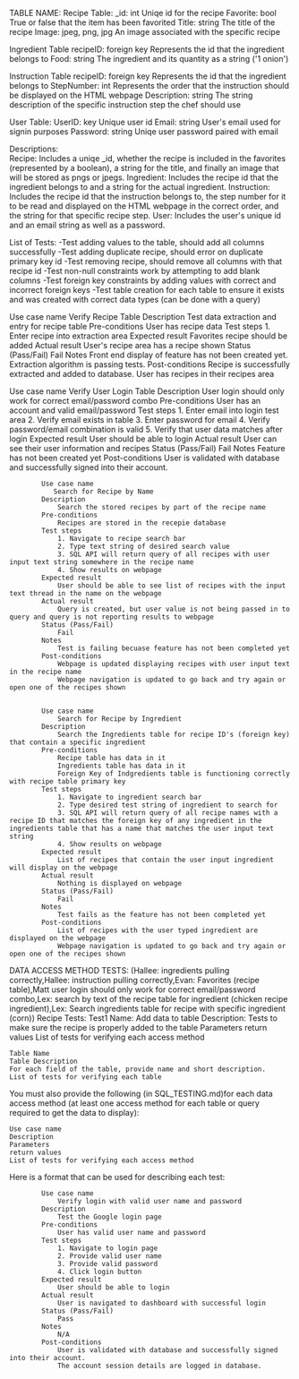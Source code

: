 TABLE NAME:
Recipe Table: 
  _id: int
      Uniqe id for the recipe
  Favorite: bool
      True or false that the item has been favorited
  Title: string
      The title of the recipe
  Image: jpeg, png, jpg
      An image associated with the specific recipe


Ingredient Table
  recipeID: foreign key
      Represents the id that the ingredient belongs to
  Food: string 
      The ingredient and its quantity as a string ('1 onion')

Instruction Table
  recipeID: foreign key
      Represents the id that the ingredient belongs to
  StepNumber: int
      Represents the order that the instruction should be displayed on the HTML webpage
  Description: string 
      The string description of the specific instruction step the chef should use 

User Table:
  UserID: key
      Unique user id
  Email: string
      User's email used for signin purposes
  Password: string
      Uniqe user password paired with email

  
Descriptions:   
  Recipe: Includes a uniqe _id, whether the recipe is included in the favorites (represented by a boolean), a string for the title, and finally an image that will be stored as pngs or jpegs.
  Ingredient: Includes the recipe id that the ingredient belongs to and a string for the actual ingredient.
  Instruction: Includes the recipe id that the instruction belongs to, the step number for it to be read and displayed on the HTML webpage in the correct order, and the string for that specific recipe step.
  User: Includes the user's unique id and an email string as well as a password.

List of Tests:
    -Test adding values to the table, should add all columns successfully
    -Test adding duplicate recipe, should error on duplicate primary key id
    -Test removing recipe, should remove all columns with that recipe id
    -Test non-null constraints work by attempting to add blank columns
    -Test foreign key constraints by adding values with correct and incorrect foreign keys
    -Test table creation for each table to ensure it exists and was created with correct data types (can be done with a query)

Use case name
    Verify Recipe Table
Description
    Test data extraction and entry for recipe table
Pre-conditions
    User has recipe data
Test steps
    1. Enter recipe into extraction area
Expected result
    Favorites recipe should be added
Actual result
    User's recipe area has a recipe shown
Status (Pass/Fail)
    Fail
Notes
    Front end display of feature has not been created yet. Extraction algorithm is passing tests.
Post-conditions
    Recipe is successfully extracted and added to database. User has recipes in their recipes area


Use case name
    Verify User Login Table
Description
    User login should only work for correct email/password combo
Pre-conditions
    User has an account and valid email/password
Test steps
    1. Enter email into login test area
    2. Verify email exists in table
    3. Enter password for email
    4. Verify password/email combination is valid
    5. Verify that user data matches after login
Expected result
    User should be able to login
Actual result
    User can see their user information and recipes
Status (Pass/Fail)
    Fail
Notes
    Feature has not been created yet
Post-conditions
    User is validated with database and successfully signed into their account.


            Use case name
               Search for Recipe by Name
            Description
                Search the stored recipes by part of the recipe name
            Pre-conditions
                Recipes are stored in the recepie database
            Test steps
                1. Navigate to recipe search bar
                2. Type text string of desired search value
                3. SQL API will return query of all recipes with user input text string somewhere in the recipe name
                4. Show results on webpage
            Expected result
                User should be able to see list of recipes with the input text thread in the name on the webpage
            Actual result
                Query is created, but user value is not being passed in to query and query is not reporting results to webpage
            Status (Pass/Fail)
                Fail
            Notes
                Test is failing becuase feature has not been completed yet
            Post-conditions
                Webpage is updated displaying recipes with user input text in the recipe name
                Webpage navigation is updated to go back and try again or open one of the recipes shown


            Use case name
                Search for Recipe by Ingredient
            Description
                Search the Ingredients table for recipe ID's (foreign key) that contain a specific ingredient
            Pre-conditions
                Recipe table has data in it
                Ingredients table has data in it
                Foreign Key of Indgredients table is functioning correctly with recipe table primary key
            Test steps
                1. Navigate to ingredient search bar
                2. Type desired test string of ingredient to search for
                3. SQL API will return query of all recipe names with a recipe ID that matches the foreign key of any ingredient in the ingredients table that has a name that matches the user input text string
                4. Show results on webpage
            Expected result
                List of recipes that contain the user input ingredient will display on the webpage
            Actual result
                Nothing is displayed on webpage
            Status (Pass/Fail)
                Fail
            Notes
                Test fails as the feature has not been completed yet
            Post-conditions
                List of recipes with the user typed ingredient are displayed on the webpage
                Webpage navigation is updated to go back and try again or open one of the recipes shown

DATA ACCESS METHOD TESTS: (Hallee: ingredients pulling correctly,Hallee: instruction pulling correctly,Evan: Favorites (recipe table),Matt user login should only work for correct email/password combo,Lex: search by text of the recipe table for ingredient (chicken recipe ingredient),Lex: Search ingredients table for recipe with specific ingredient (corn))
    Recipe Tests:
    Test1
    Name: Add data to table
    Description: Tests to make sure the recipe is properly added to the table
    Parameters
    return values
    List of tests for verifying each access method

  
    Table Name
    Table Description
    For each field of the table, provide name and short description.
    List of tests for verifying each table

You must also provide the following (in SQL_TESTING.md)for each data access method (at least one access method for each table or query required to get the data to display):

    Use case name
    Description
    Parameters
    return values
    List of tests for verifying each access method

Here is a format that can be used for describing each test:

            
            Use case name
                Verify login with valid user name and password
            Description
                Test the Google login page
            Pre-conditions
                User has valid user name and password
            Test steps
                1. Navigate to login page
                2. Provide valid user name
                3. Provide valid password
                4. Click login button
            Expected result
                User should be able to login
            Actual result
                User is navigated to dashboard with successful login
            Status (Pass/Fail)
                Pass
            Notes
                N/A
            Post-conditions
                User is validated with database and successfully signed into their account.
                The account session details are logged in database. 
